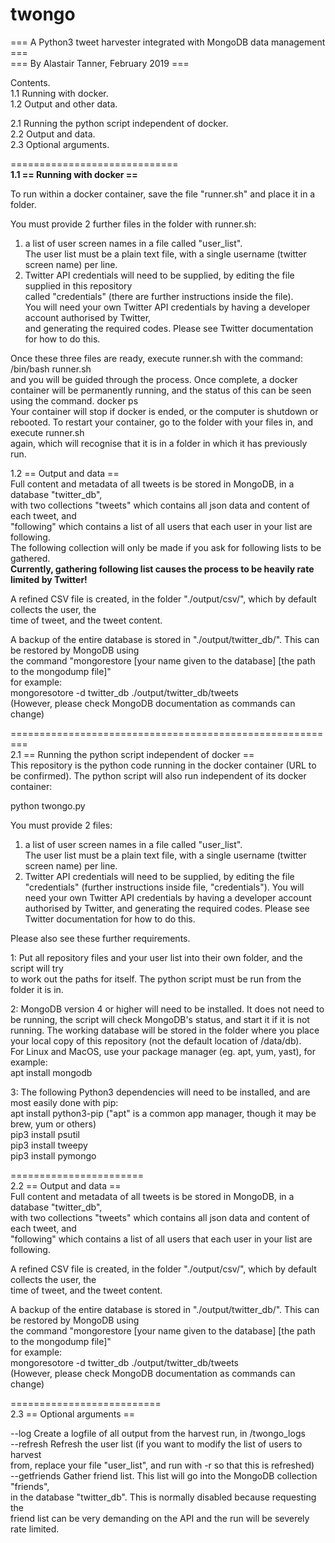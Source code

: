 # twongo


=== A Python3 tweet harvester integrated with MongoDB data management ===  
=== By Alastair Tanner, February 2019 ===  
  
Contents.   
1.1 Running with docker.  
1.2 Output and other data.  
  
2.1 Running the python script independent of docker.  
2.2 Output and data.  
2.3 Optional arguments.  

=============================  
**1.1 == Running with docker ==**

To run within a docker container, save the file "runner.sh" and place it in a folder.

You must provide 2 further files in the folder with runner.sh:  
1. a list of user screen names in a file called "user_list".  
The user list must be a plain text file, with a single username (twitter screen name) per line.  
2. Twitter API credentials will need to be supplied, by editing the file supplied in this repository  
called "credentials" (there are further instructions inside the file).  
You will need your own Twitter API credentials by having a developer account authorised by Twitter,  
and generating the required codes. Please see Twitter documentation for how to do this.  

Once these three files are ready, execute runner.sh with the command:  
/bin/bash runner.sh  
and you will be guided through the process. Once complete, a docker container will be 
permanently running, and the status of this can be seen using the command. 
docker ps  
Your container will stop if docker is ended, or the computer is shutdown or rebooted.
To restart your container, go to the folder with your files in, and execute runner.sh  
again, which will recognise that it is in a folder in which it has previously run.

1.2 == Output and data ==  
Full content and metadata of all tweets is be stored in MongoDB, in a database "twitter_db",  
with two collections "tweets" which contains all json data and content of each tweet, and  
"following" which contains a list of all users that each user in your list are following.  
The following collection will only be made if you ask for following lists to be gathered.  
**Currently, gathering following list causes the process to be heavily rate limited by Twitter!**  

A refined CSV file is created, in the folder "./output/csv/", which by default collects the user, the  
time of tweet, and the tweet content.  

A backup of the entire database is stored in "./output/twitter_db/". This can be restored by MongoDB using  
the command "mongorestore [your name given to the database] [the path to the mongodump file]"  
for example:  
mongoresotore -d twitter_db ./output/twitter_db/tweets  
(However, please check MongoDB documentation as commands can change) 


=========================================================  
2.1 == Running the python script independent of docker ==  
This repository is the python code running in the docker container (URL to be confirmed).
The python script will also run independent of its docker container:  

python twongo.py

You must provide 2 files:  
1. a list of user screen names in a file called "user_list".  
The user list must be a plain text file, with a single username (twitter screen name) per line.  
2. Twitter API credentials will need to be supplied, by editing the file "credentials"
(further instructions inside file, "credentials"). You will need your own Twitter API
credentials by having a developer account authorised by Twitter, and generating
the required codes. Please see Twitter documentation for how to do this.  

Please also see these further requirements.  

1: Put all repository files and your user list into their own folder, and the script will try  
to work out the paths for itself. The python script must be run from the folder it is in.

2: MongoDB version 4 or higher will need to be installed. It does not need to be running,
the script will check MongoDB's status, and start it if it is not running.
The working database will be stored in the folder where you place your local copy
of this repository (not the default location of /data/db).  
For Linux and MacOS, use your package manager (eg. apt, yum, yast), for example:  
apt install mongodb  

3: The following Python3 dependencies will need to be installed, and are most easily done with pip:  
apt install python3-pip ("apt" is a common app manager, though it may be brew, yum or others)  
pip3 install psutil  
pip3 install tweepy  
pip3 install pymongo  

=======================  
2.2 == Output and data ==  
Full content and metadata of all tweets is be stored in MongoDB, in a database "twitter_db",  
with two collections "tweets" which contains all json data and content of each tweet, and  
"following" which contains a list of all users that each user in your list are following.  

A refined CSV file is created, in the folder "./output/csv/", which by default collects the user, the  
time of tweet, and the tweet content.  

A backup of the entire database is stored in "./output/twitter_db/". This can be restored by MongoDB using  
the command "mongorestore [your name given to the database] [the path to the mongodump file]"  
for example:  
mongoresotore -d twitter_db ./output/twitter_db/tweets  
(However, please check MongoDB documentation as commands can change)  

==========================  
2.3 == Optional arguments ==

--log           Create a logfile of all output from the harvest run, in /twongo_logs  
--refresh       Refresh the user list (if you want to modify the list of users to harvest  
                from, replace your file "user_list", and run with -r so that this is refreshed)  
--getfriends    Gather friend list. This list will go into the MongoDB collection "friends",  
                in the database "twitter_db". This is normally disabled because requesting the  
                friend list can be very demanding on the API and the run will be severely rate limited.  
